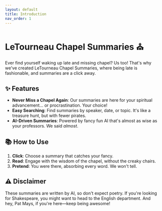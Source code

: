```yaml
---
layout: default
title: Introduction
nav_order: 1
---
```

# LeTourneau Chapel Summaries :church:

Ever find yourself waking up late and missing chapel? Us too! That's why we've created LeTourneau Chapel Summaries, where being late is fashionable, and summaries are a click away.

## :sparkles: Features

- **Never Miss a Chapel Again**: Our summaries are here for your spiritual advancement... or procrastination. Your choice!
- **Easy Searching**: Find summaries by speaker, date, or topic. It's like a treasure hunt, but with fewer pirates.
- **AI-Driven Summaries**: Powered by fancy fun AI that's almost as wise as your professors. We said *almost*.

## :books: How to Use

1. **Click**: Choose a summary that catches your fancy.
2. **Read**: Engage with the wisdom of the chapel, without the creaky chairs.
3. **Pretend**: You were there, absorbing every word. We won't tell.

## :warning: Disclaimer

These summaries are written by AI, so don't expect poetry. If you're looking for Shakespeare, you might want to head to the English department. And hey, Pat Mays, if you're here—keep being awesome!

<script>
  var imageUrls = [
    "https://cdn.discordapp.com/attachments/1141434098188046346/1141434145432666173/aerodynamics-cow.gif",
    "https://cdn.discordapp.com/attachments/1141434098188046346/1141434145856303175/among-us-amogus.gif",
    "https://cdn.discordapp.com/attachments/1141434098188046346/1141434146313474138/andrew-tate-top-g.gif",
    "https://cdn.discordapp.com/attachments/1141434098188046346/1141434147051667486/40izk9od7n771.gif",
    "https://cdn.discordapp.com/attachments/1141434098188046346/1141434147475296276/1984.gif",
    "https://cdn.discordapp.com/attachments/1141434098188046346/1141434147869569236/Adobe_20221203_192312.png",
    "https://cdn.discordapp.com/attachments/1141434098188046346/1141434242459521086/critical-ops-we-do-a-little-trolling.gif",
    "https://cdn.discordapp.com/attachments/1141434098188046346/1141434243269013525/crusader-shocked.gif",
    "https://cdn.discordapp.com/attachments/1141434098188046346/1141434244489564202/dbh-detroit-become-human.gif",
    "https://cdn.discordapp.com/attachments/1141434098188046346/1141434245055783022/donald-trump-dancing.gif",
    "https://cdn.discordapp.com/attachments/1141434098188046346/1141434245810761749/apple-rotating-apple.gif",
    "https://cdn.discordapp.com/attachments/1141434098188046346/1141434246364418140/attachment-1.gif",
    "https://cdn.discordapp.com/attachments/1141434098188046346/1141434247241015347/barbenheimer.png",
    "https://cdn.discordapp.com/attachments/1141434098188046346/1141434247740149871/biden-sniff.gif",
    "https://cdn.discordapp.com/attachments/1141434098188046346/1141434248197316618/breaking-bad-walter-white.gif",
    "https://cdn.discordapp.com/attachments/1141434098188046346/1141434248654499961/china-ice-cream.gif",
    "https://cdn.discordapp.com/attachments/1141434098188046346/1141434278375342171/ezgif.com-gif-maker_4.gif",
    "https://cdn.discordapp.com/attachments/1141434098188046346/1141434278748618952/freedom-freedoms-loudly.gif",
    "https://cdn.discordapp.com/attachments/1141434098188046346/1141434279155478549/futurama-checkmate.gif",
    "https://cdn.discordapp.com/attachments/1141434098188046346/1141434279511998556/gato-rgb.gif",
    "https://cdn.discordapp.com/attachments/1141434098188046346/1141434279885275187/gotanygrapes.gif",
    "https://cdn.discordapp.com/attachments/1141434098188046346/1141434280279552151/hack-khaby.gif",
    "https://cdn.discordapp.com/attachments/1141434098188046346/1141434280652849222/donalturmrp-4.jpg",
    "https://cdn.discordapp.com/attachments/1141434098188046346/1141434281114218677/ea.gif",
    "https://cdn.discordapp.com/attachments/1141434098188046346/1141434281529458828/elmo-fire.gif",
    "https://cdn.discordapp.com/attachments/1141434098188046346/1141434281969864754/elon-musk-smoke.gif",
    "https://cdn.discordapp.com/attachments/1141434098188046346/1141434318468698162/jack-horner-smile.gif",
    "https://cdn.discordapp.com/attachments/1141434098188046346/1141434318858756259/kenneth-copeland.gif",
    "https://cdn.discordapp.com/attachments/1141434098188046346/1141434319219470406/laughing-ben-shapiro.gif",
    "https://cdn.discordapp.com/attachments/1141434098188046346/1141434319609548941/lithiumare-kiracord.gif",
    "https://cdn.discordapp.com/attachments/1141434098188046346/1141434320033161216/holy-cow-holy.gif",
    "https://cdn.discordapp.com/attachments/1141434098188046346/1141434320419041331/huh.gif",
    "https://cdn.discordapp.com/attachments/1141434098188046346/1141434320809119774/image0.gif",
    "https://cdn.discordapp.com/attachments/1141434098188046346/1141434321182400633/image0-19.gif",
    "https://cdn.discordapp.com/attachments/1141434098188046346/1141434321559892100/IMG_1368.gif",
    "https://cdn.discordapp.com/attachments/1141434098188046346/1141434321924804718/IMG_4866.jpg",
    "https://cdn.discordapp.com/attachments/1141434098188046346/1141434364425687091/the-incredibles-entrance.gif",
    "https://cdn.discordapp.com/attachments/1141434098188046346/1141434364849291304/touching-grass.gif",
    "https://cdn.discordapp.com/attachments/1141434098188046346/1141434365230981140/wall-talking.gif",
    "https://cdn.discordapp.com/attachments/1141434098188046346/1141434365583315037/wawa-cat.gif",
    "https://cdn.discordapp.com/attachments/1141434098188046346/1141434365981753414/where-is-the-library.gif",
    "https://cdn.discordapp.com/attachments/1141434098188046346/1141434366346666014/mario-dance.gif",
    "https://cdn.discordapp.com/attachments/1141434098188046346/1141434366753525802/mind-blow-galaxy.gif",
    "https://cdn.discordapp.com/attachments/1141434098188046346/1141434367151964171/monkeys-2001aspaceodyssey.gif",
    "https://cdn.discordapp.com/attachments/1141434098188046346/1141434367546236938/montymole-monty.gif",
    "https://cdn.discordapp.com/attachments/1141434098188046346/1141434367911153674/see-it-like-final.gif",
    "https://cdn.discordapp.com/attachments/1141434098188046346/1141434380196262010/wide-putin.gif",
    "https://cdn.discordapp.com/attachments/1141434098188046346/1141434380909297775/yes-sir-yes-boss.gif",
    "https://media.discordapp.net/attachments/740982368474628200/1128244073996755034/1637169419563685298.gif",
    "https://media.tenor.com/y1QFa-1vyKYAAAAC/plink-wide-cat.gif",
    "https://media.tenor.com/VGWokGdwt-EAAAAC/the-voices-voices-in-my-head.gif",
    "https://cdn.discordapp.com/emojis/914050559869333505.webp?size=96&quality=lossless",
    "https://cdn.discordapp.com/attachments/817498273450819635/1139660758796484768/IMG_1723.webp",
    "https://cdn.discordapp.com/attachments/817498273450819635/1139629820574187611/c7ca0c0ba7fe27ccff938396f8961a311b3cfdd29d2abcec617ab99efcb0d820_1.jpg",
    "https://media.tenor.com/f8YmpuCCXJcAAAAC/roasted-oh.gif",
    "https://media.discordapp.net/attachments/997036669976989777/1136917801563598868/IMG_2109.jpg",
    "https://media.tenor.com/G01HjYj1r1oAAAAC/will-smith-men-in-black.gif",
    "https://media.tenor.com/u9gFqnF5U3YAAAAC/crying-tears.gif"
  ];

  var randomImageUrl = imageUrls[Math.floor(Math.random() * imageUrls.length)];

  document.write('<img src="' + randomImageUrl + '" alt="Random Image" width="350"/>');
</script>
